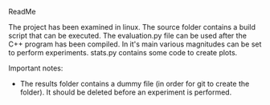 ReadMe

The project has been examined in linux. The source folder contains a build script that can be executed. The evaluation.py file can be used after the C++ program has been compiled. In it's main various magnitudes can be set to perform experiments. stats.py contains some code to create plots.

Important notes:

- The results folder contains a dummy file (in order for git to create the folder). It should be deleted before an experiment is performed.
